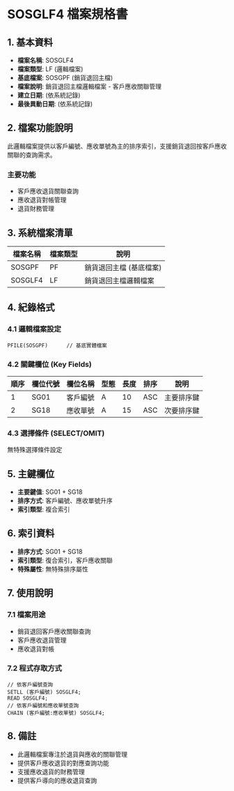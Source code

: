 # SOSGLF4 檔案規格書

## 1. 基本資料
- **檔案名稱**: SOSGLF4
- **檔案類型**: LF (邏輯檔案)
- **基底檔案**: SOSGPF (銷貨退回主檔)
- **檔案說明**: 銷貨退回主檔邏輯檔案 - 客戶應收關聯管理
- **建立日期**: (依系統記錄)
- **最後異動日期**: (依系統記錄)

## 2. 檔案功能說明
此邏輯檔案提供以客戶編號、應收單號為主的排序索引，支援銷貨退回按客戶應收關聯的查詢需求。

### 主要功能
- 客戶應收退貨關聯查詢
- 應收退貨對帳管理
- 退貨財務管理

## 3. 系統檔案清單
| 檔案名稱 | 檔案類型 | 說明 |
|----------|----------|------|
| SOSGPF | PF | 銷貨退回主檔 (基底檔案) |
| SOSGLF4 | LF | 銷貨退回主檔邏輯檔案 |

## 4. 紀錄格式

### 4.1 邏輯檔案設定
```
PFILE(SOSGPF)      // 基底實體檔案
```

### 4.2 關鍵欄位 (Key Fields)
| 順序 | 欄位代號 | 欄位名稱 | 型態 | 長度 | 排序 | 說明 |
|------|----------|----------|------|------|------|------|
| 1 | SG01 | 客戶編號 | A | 10 | ASC | 主要排序鍵 |
| 2 | SG18 | 應收單號 | A | 15 | ASC | 次要排序鍵 |

### 4.3 選擇條件 (SELECT/OMIT)
無特殊選擇條件設定

## 5. 主鍵欄位
- **主要鍵值**: SG01 + SG18
- **排序方式**: 客戶編號、應收單號升序
- **索引類型**: 複合索引

## 6. 索引資料
- **排序方式**: SG01 + SG18
- **索引類型**: 復合索引，客戶應收關聯
- **特殊屬性**: 無特殊排序屬性

## 7. 使用說明

### 7.1 檔案用途
- 銷貨退回客戶應收關聯查詢
- 客戶應收退貨管理
- 應收退貨對帳

### 7.2 程式存取方式
```rpg
// 依客戶編號查詢
SETLL (客戶編號) SOSGLF4;
READ SOSGLF4;
// 依客戶編號和應收單號查詢
CHAIN (客戶編號:應收單號) SOSGLF4;
```

## 8. 備註
- 此邏輯檔案專注於退貨與應收的關聯管理
- 提供客戶應收退貨的對應查詢功能
- 支援應收退貨的財務管理
- 提供客戶導向的應收退貨查詢 
